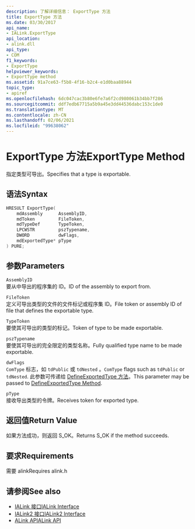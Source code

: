 ```yaml
---
description: 了解详细信息： ExportType 方法
title: ExportType 方法
ms.date: 03/30/2017
api_name:
- IALink.ExportType
api_location:
- alink.dll
api_type:
- COM
f1_keywords:
- ExportType
helpviewer_keywords:
- ExportType method
ms.assetid: 91a7ce63-f5b8-4f16-b2c4-e1d0baa88944
topic_type:
- apiref
ms.openlocfilehash: 6dc047cac3b80e6fe7a6f2cd980061b34bb7f286
ms.sourcegitcommit: ddf7edb67715a5b9a45e3dd44536dabc153c1de0
ms.translationtype: MT
ms.contentlocale: zh-CN
ms.lasthandoff: 02/06/2021
ms.locfileid: "99638062"
---
```

# <a name="exporttype-method"></a><span data-ttu-id="c5f74-103">ExportType 方法</span><span class="sxs-lookup"><span data-stu-id="c5f74-103">ExportType Method</span></span>

<span data-ttu-id="c5f74-104">指定类型可导出。</span><span class="sxs-lookup"><span data-stu-id="c5f74-104">Specifies that a type is exportable.</span></span>  
  
## <a name="syntax"></a><span data-ttu-id="c5f74-105">语法</span><span class="sxs-lookup"><span data-stu-id="c5f74-105">Syntax</span></span>  
  
```cpp  
HRESULT ExportType(  
    mdAssembly      AssemblyID,  
    mdToken         FileToken,  
    mdTypeDef       TypeToken,  
    LPCWSTR         pszTypename,  
    DWORD           dwFlags,  
    mdExportedType* pType  
) PURE;  
```  
  
## <a name="parameters"></a><span data-ttu-id="c5f74-106">参数</span><span class="sxs-lookup"><span data-stu-id="c5f74-106">Parameters</span></span>  

 `AssemblyID`  
 <span data-ttu-id="c5f74-107">要从中导出的程序集的 ID。</span><span class="sxs-lookup"><span data-stu-id="c5f74-107">ID of the assembly to export from.</span></span>  
  
 `FileToken`  
 <span data-ttu-id="c5f74-108">定义可导出类型的文件的文件标记或程序集 ID。</span><span class="sxs-lookup"><span data-stu-id="c5f74-108">File token or assembly ID of file that defines the exportable type.</span></span>  
  
 `TypeToken`  
 <span data-ttu-id="c5f74-109">要使其可导出的类型的标记。</span><span class="sxs-lookup"><span data-stu-id="c5f74-109">Token of type to be made exportable.</span></span>  
  
 `pszTypename`  
 <span data-ttu-id="c5f74-110">要使其可导出的完全限定的类型名称。</span><span class="sxs-lookup"><span data-stu-id="c5f74-110">Fully qualified type name to be made exportable.</span></span>  
  
 `dwFlags`  
 <span data-ttu-id="c5f74-111">`ComType` 标志，如 `tdPublic` 或 `tdNested` 。</span><span class="sxs-lookup"><span data-stu-id="c5f74-111">`ComType` flags such as `tdPublic` or `tdNested`.</span></span> <span data-ttu-id="c5f74-112">此参数可传递给 [DefineExportedType 方法](../metadata/imetadataassemblyemit-defineexportedtype-method.md)。</span><span class="sxs-lookup"><span data-stu-id="c5f74-112">This parameter may be passed to [DefineExportedType Method](../metadata/imetadataassemblyemit-defineexportedtype-method.md).</span></span>  
  
 `pType`  
 <span data-ttu-id="c5f74-113">接收导出类型的令牌。</span><span class="sxs-lookup"><span data-stu-id="c5f74-113">Receives token for exported type.</span></span>  
  
## <a name="return-value"></a><span data-ttu-id="c5f74-114">返回值</span><span class="sxs-lookup"><span data-stu-id="c5f74-114">Return Value</span></span>  

 <span data-ttu-id="c5f74-115">如果方法成功，则返回 S_OK。</span><span class="sxs-lookup"><span data-stu-id="c5f74-115">Returns S_OK if the method succeeds.</span></span>  
  
## <a name="requirements"></a><span data-ttu-id="c5f74-116">要求</span><span class="sxs-lookup"><span data-stu-id="c5f74-116">Requirements</span></span>  

 <span data-ttu-id="c5f74-117">需要 alink</span><span class="sxs-lookup"><span data-stu-id="c5f74-117">Requires alink.h</span></span>  
  
## <a name="see-also"></a><span data-ttu-id="c5f74-118">请参阅</span><span class="sxs-lookup"><span data-stu-id="c5f74-118">See also</span></span>

- [<span data-ttu-id="c5f74-119">IALink 接口</span><span class="sxs-lookup"><span data-stu-id="c5f74-119">IALink Interface</span></span>](ialink-interface.md)
- [<span data-ttu-id="c5f74-120">IALink2 接口</span><span class="sxs-lookup"><span data-stu-id="c5f74-120">IALink2 Interface</span></span>](ialink2-interface.md)
- [<span data-ttu-id="c5f74-121">ALink API</span><span class="sxs-lookup"><span data-stu-id="c5f74-121">ALink API</span></span>](index.md)
